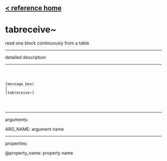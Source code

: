 [< reference home](ceammc_lib.html)
---

# tabreceive~


read one block continuously from a table

---

detailed description
<br>


---


```



[message_box(                                 
|
[tabreceive~]


            
```

---
arguments:

ARG_NAME: argument name<br>

---
properties:

@property_name: property name<br>

